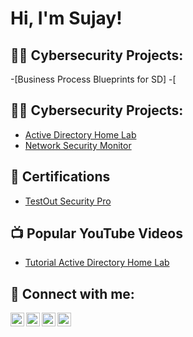 <h1>Hi, I'm Sujay! </h1>

<h2>👨‍💻 Cybersecurity Projects:</h2>
  -[Business Process Blueprints for SD]
  -[

<h2>👨‍💻 Cybersecurity Projects:</h2>

  - [Active Directory Home Lab](https://github.com/Sujay-Kanwar/ActiveDirectoryLab)
  - [Network Security Monitor](https://github.com/Sujay-Kanwar/ZabbixNetworkSecurityMonitor)

<h2>📄 Certifications</h2>

- [TestOut Security Pro](https://github.com/Sujay-Kanwar/TestOutCertification)


<h2>📺 Popular YouTube Videos</h2>

- [Tutorial Active Directory Home Lab](LINK)

<h2> 🤳 Connect with me:</h2>

[<img align="left" alt="SujayKanwar | YouTube" width="22px" src="https://cdn.jsdelivr.net/npm/simple-icons@v3/icons/youtube.svg" />][youtube]
[<img align="left" alt="SujayKanwar | Twitter" width="22px" src="https://cdn.jsdelivr.net/npm/simple-icons@v3/icons/twitter.svg" />][twitter]
[<img align="left" alt="SujayKanwar | LinkedIn" width="22px" src="https://cdn.jsdelivr.net/npm/simple-icons@v3/icons/linkedin.svg" />][linkedin]
[<img align="left" alt="SujayKanwar | Instagram" width="22px" src="https://cdn.jsdelivr.net/npm/simple-icons@v3/icons/instagram.svg" />][instagram]

[twitter]: https://twitter.com/sujay_kanwar
[youtube]: https://www.youtube.com/@Sujay_Kanwar-Cyber
[instagram]: https://www.instagram.com/sujay_kanwar
[linkedin]: https://linkedin.com/in/sujay-kanwar

<!--
**joshmadakor1/joshmadakor1** is a ✨ _special_ ✨ repository because its `README.md` (this file) appears on your GitHub profile.

Here are some ideas to get you started:

- 🔭 I’m currently working on ...
- 🌱 I’m currently learning ...
- 👯 I’m looking to collaborate on ...
- 🤔 I’m looking for help with ...
- 💬 Ask me about ...
- 📫 How to reach me: ...
- 😄 Pronouns: ...
- ⚡ Fun fact: ...
-->
